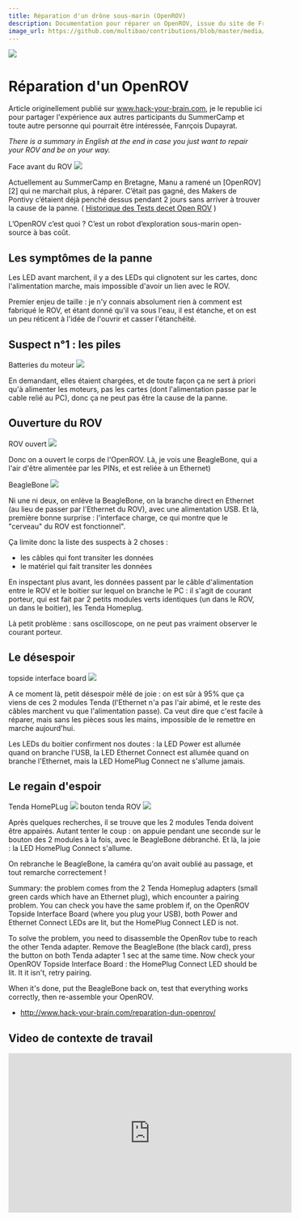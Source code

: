 ```yaml
---
title: Réparation d'un drône sous-marin (OpenROV)
description: Documentation pour réparer un OpenROV, issue du site de François (hack-your-brain.com) en explications et images.
image_url: https://github.com/multibao/contributions/blob/master/media/ROV-complet-face-meta.jpg?raw=true
---
```


![](https://framapic.org/0otFGnFrkbfa/IPdydbDnXxIX)

# Réparation d'un OpenROV

Article originellement publié sur www.hack-your-brain.com, je le republie ici pour partager l'expérience aux autres participants du SummerCamp et toute autre personne qui pourrait être intéressée, Fanrçois Dupayrat.

_There is a summary in English at the end in case you just want to repair your ROV and be on your way._

Face avant du ROV
![](https://framapic.org/0otFGnFrkbfa/IPdydbDnXxIX)

Actuellement au SummerCamp en Bretagne, Manu a ramené un [OpenROV][2] qui ne marchait plus, à réparer.
C’était pas gagné, des Makers de Pontivy c’étaient déjà penché dessus pendant 2 jours sans arriver à trouver la cause de la panne. ( [Historique des Tests decet Open ROV](https://explore.hackpad.com/OceanisOpen-Tests-et-amlioration-de-lOpenROV-Explore-p4Y4dhu0uVt) )

L’OpenROV c’est quoi ? C’est un robot d’exploration sous-marin open-source à bas coût.

## Les symptômes de la panne 

Les LED avant marchent, il y a des LEDs qui clignotent sur les cartes, donc l'alimentation marche, mais impossible d'avoir un lien avec le ROV. 

Premier enjeu de taille : je n'y connais absolument rien à comment est fabriqué le ROV, et étant donné qu'il va sous l'eau, il est étanche, et on est un peu réticent à l'idée de l'ouvrir et casser l'étanchéité. 

## Suspect n°1 : les piles 

Batteries du moteur
![](https://framapic.org/Az5BkhvgmjLY/ve46gDYl6jv6)

En demandant, elles étaient chargées, et de toute façon ça ne sert à priori qu'à alimenter les moteurs, pas les cartes (dont l'alimentation passe par le cable relié au PC), donc ça ne peut pas être la cause de la panne. 

## Ouverture du ROV 

ROV ouvert
![](https://framapic.org/vZmQwkaEha7t/C79D0ndLQaSp)

Donc on a ouvert le corps de l'OpenROV. Là, je vois une BeagleBone, qui a l'air d'être alimentée par les PINs, et est reliée à un Ethernet)

BeagleBone
![](https://framapic.org/Dfwd5bXLDmxn/4WNcFCrmmcKQ)

Ni une ni deux, on enlève la BeagleBone, on la branche direct en Ethernet (au lieu de passer par l'Ethernet du ROV), avec une alimentation USB. Et là, première bonne surprise : l'interface charge, ce qui montre que le "cerveau" du ROV est fonctionnel". 

Ça limite donc la liste des suspects à 2 choses : 
* les câbles qui font transiter les données 
* le matériel qui fait transiter les données 

En inspectant plus avant, les données passent par le câble d'alimentation entre le ROV et le boitier sur lequel on branche le PC : il s'agit de courant porteur, qui est fait par 2 petits modules verts identiques (un dans le ROV, un dans le boitier), les Tenda Homeplug. 

Là petit problème : sans oscilloscope, on ne peut pas vraiment observer le courant porteur. 

## Le désespoir 

topside interface board
![](https://framapic.org/WakVjXMszaYr/kFXAzPvxMri0)

A ce moment là, petit désespoir mêlé de joie : on est sûr à 95% que ça viens de ces 2 modules Tenda (l'Ethernet n'a pas l'air abimé, et le reste des câbles marchent vu que l'alimentation passe). Ca veut dire que c'est facile à réparer, mais sans les pièces sous les mains, impossible de le remettre en marche aujourd'hui. 

Les LEDs du boitier confirment nos doutes : la LED Power est allumée quand on branche l'USB, la LED Ethernet Connect est allumée quand on branche l'Ethernet, mais la LED HomePlug Connect ne s'allume jamais. 

## Le regain d'espoir 

Tenda HomePLug
![](https://framapic.org/bjZR0Omq45gQ/oyn60H41YwRI)
bouton tenda ROV
![](https://framapic.org/fDdmyaUyZbj5/mMFHgQudxfdK)

Après quelques recherches, il se trouve que les 2 modules Tenda doivent être appairés. Autant tenter le coup : on appuie pendant une seconde sur le bouton des 2 modules à la fois, avec le BeagleBone débranché. Et là, la joie : la LED HomePlug Connect s'allume. 

On rebranche le BeagleBone, la caméra qu'on avait oublié au passage, et tout remarche correctement ! 

Summary: the problem comes from the 2 Tenda Homeplug adapters (small green cards which have an Ethernet plug), which encounter a pairing problem. You can check you have the same problem if, on the OpenROV Topside Interface Board (where you plug your USB), both Power and Ethernet Connect LEDs are lit, but the HomePlug Connect LED is not. 

To solve the problem, you need to disassemble the OpenRov tube to reach the other Tenda adapter. Remove the BeagleBone (the black card), press the button on both Tenda adapter 1 sec at the same time. Now check your OpenROV Topside Interface Board : the HomePlug Connect LED should be lit. It it isn't, retry pairing. 

When it's done, put the BeagleBone back on, test that everything works correctly, then re-assemble your OpenROV.


* http://www.hack-your-brain.com/reparation-dun-openrov/

## Video de contexte de travail

<iframe width="560" height="315" src="https://www.youtube.com/embed/V_wXdLakOAg" frameborder="0" allowfullscreen></iframe>
